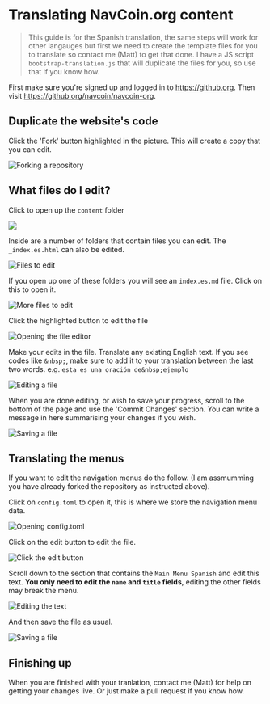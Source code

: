 # Translating NavCoin.org content

> This guide is for the Spanish translation, the same steps will work for other langauges but first we need to create the template files for you to translate so contact me (Matt) to get that done. I have a JS script `bootstrap-translation.js` that will duplicate the files for you, so use that if you know how.

First make sure you're signed up and logged in to https://github.org.
Then visit https://github.org/navcoin/navcoin-org.

## Duplicate the website's code

Click the 'Fork' button highlighted in the picture. This will create a copy that you can edit.

![Forking a repository](./static/step_1.png)

## What files do I edit?

Click to open up the `content` folder

![](./static/step_2.png)

Inside are a number of folders that contain files you can edit. The `_index.es.html` can also be edited.

![Files to edit](./static/step_3.png)

If you open up one of these folders you will see an `index.es.md` file. Click on this to open it.

![More files to edit](./static/step_4.png)

Click the highlighted button to edit the file

![Opening the file editor](./static/step_5.png)

Make your edits in the file. Translate any existing English text. If you see codes like `&nbsp;`, make sure to add it to your translation between the last two words. e.g. `esta es una oración de&nbsp;ejemplo`

![Editing a file](./static/step_6.png)

When you are done editing, or wish to save your progress, scroll to the bottom of the page and use the 'Commit Changes' section. You can write a message in here summarising your changes if you wish.

![Saving a file](./static/step_7.png)


## Translating the menus

If you want to edit the navigation menus do the follow. (I am assmumming you have already forked the repository as instructed above).

Click on `config.toml` to open it, this is where we store the navigation menu data.

![Opening config.toml](./static/menu_step_1.png)

Click on the edit button to edit the file.

![Click the edit button](./static/menu_step_2.png)

Scroll down to the section that contains the `Main Menu Spanish` and edit this text. **You only need to edit the `name` and `title` fields**, editing the other fields may break the menu.

![Editing the text](./static/menu_step_3.png)

And then save the file as usual.

![Saving a file](./static/step_7.png)


## Finishing up

When you are finished with your tranlation, contact me (Matt) for help on getting your changes live. Or just make a pull request if you know how.